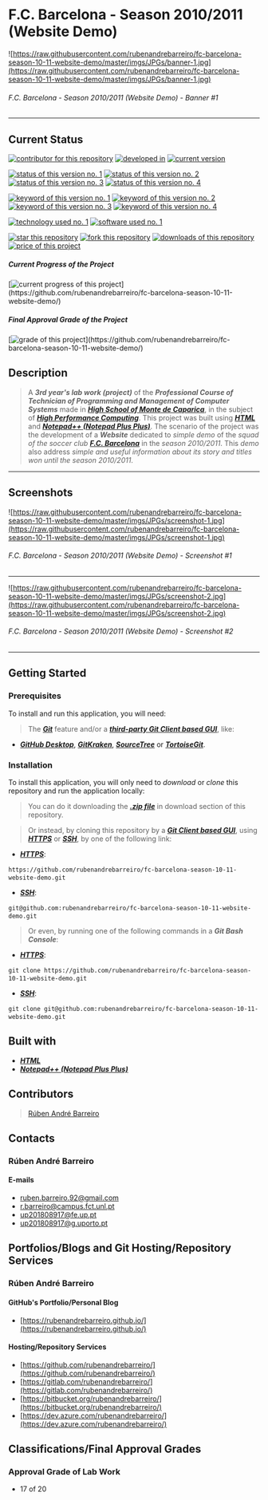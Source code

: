 # F.C. Barcelona - Season 2010/2011 (Website Demo)

![https://raw.githubusercontent.com/rubenandrebarreiro/fc-barcelona-season-10-11-website-demo/master/imgs/JPGs/banner-1.jpg](https://raw.githubusercontent.com/rubenandrebarreiro/fc-barcelona-season-10-11-website-demo/master/imgs/JPGs/banner-1.jpg)
###### F.C. Barcelona - Season 2010/2011 (Website Demo) - Banner #1

***

## Current Status
[![contributor for this repository](https://img.shields.io/badge/contributor-rubenandrebarreiro-blue.svg)](https://github.com/rubenandrebarreiro/) [![developed in](https://img.shields.io/badge/developed&nbsp;in-high&nbsp;school&nbsp;of&nbsp;monte&nbsp;da&nbsp;caparica-blue.svg)](http://www.aecaparica.pt/escolas/escolas/escola-secundaria-do-monte-da-caparica/)
[![current version](https://img.shields.io/badge/version-1.0-magenta.svg)](https://github.com/rubenandrebarreiro/fc-barcelona-season-10-11-website-demo/)

[![status of this version no. 1](https://img.shields.io/badge/status-completed-orange.svg)](https://github.com/rubenandrebarreiro/fc-barcelona-season-10-11-website-demo/)
[![status of this version no. 2](https://img.shields.io/badge/status-final-orange.svg)](https://github.com/rubenandrebarreiro/fc-barcelona-season-10-11-website-demo/)
[![status of this version no. 3](https://img.shields.io/badge/status-stable-orange.svg)](https://github.com/rubenandrebarreiro/fc-barcelona-season-10-11-website-demo/)
[![status of this version no. 4](https://img.shields.io/badge/status-documented-orange.svg)](https://github.com/rubenandrebarreiro/fc-barcelona-season-10-11-website-demo/)

[![keyword of this version no. 1](https://img.shields.io/badge/keyword-web&nbsp;development-brown.svg)](https://github.com/rubenandrebarreiro/fc-barcelona-season-10-11-website-demo/)
[![keyword of this version no. 2](https://img.shields.io/badge/keyword-web&nbsp;design-brown.svg)](https://github.com/rubenandrebarreiro/fc-barcelona-season-10-11-website-demo/)
[![keyword of this version no. 3](https://img.shields.io/badge/keyword-soccer-brown.svg)](https://github.com/rubenandrebarreiro/fc-barcelona-season-10-11-website-demo/)
[![keyword of this version no. 4](https://img.shields.io/badge/keyword-fc&nbsp;barcelona-brown.svg)](https://github.com/rubenandrebarreiro/fc-barcelona-season-10-11-website-demo/)

[![technology used no. 1](https://img.shields.io/badge/built&nbsp;with-html-red.svg)](https://www.w3schools.com/html/) 
[![software used no. 1](https://img.shields.io/badge/software-notepad++-gold.svg)](https://notepad-plus-plus.org/)

[![star this repository](http://githubbadges.com/star.svg?user=rubenandrebarreiro&repo=fc-barcelona-season-10-11-website-demo&style=flat)](https://github.com/rubenandrebarreiro/fc-barcelona-season-10-11-website-demo/stargazers)
[![fork this repository](http://githubbadges.com/fork.svg?user=rubenandrebarreiro&repo=fc-barcelona-season-10-11-website-demo&style=flat)](https://github.com/rubenandrebarreiro/fc-barcelona-season-10-11-website-demo/fork)
[![downloads of this repository](https://img.shields.io/github/downloads/rubenandrebarreiro/fc-barcelona-season-10-11-website-demo/total.svg)](https://github.com/rubenandrebarreiro/fc-barcelona-season-10-11-website-demo/archive/master.zip)
[![price of this project](https://img.shields.io/badge/price-free-success.svg)](https://github.com/rubenandrebarreiro/fc-barcelona-season-10-11-website-demo/archive/master.zip)


##### Current Progress of the Project

[![current progress of this project](http://progressed.io/bar/100?title=&nbsp;completed&nbsp;)](https://github.com/rubenandrebarreiro/fc-barcelona-season-10-11-website-demo/) 

##### Final Approval Grade of the Project

[![grade of this project](http://progressed.io/bar/17?scale=20&title=&nbsp;grade&nbsp;&suffix=&nbsp;)](https://github.com/rubenandrebarreiro/fc-barcelona-season-10-11-website-demo/)


## Description

> A **_3rd year's lab work (project)_** of the **_Professional Course of Technician of Programming and Management of Computer Systems_** made in [**_High School of Monte de Caparica_**](https://www.fct.unl.pt/), in the subject of [**_High Performance Computing_**](http://www.unl.pt/guia/2018/fct/UNLGI_getUC?uc=11165). This project was built using [**_HTML_**](https://www.w3schools.com/html/) and [**_Notepad++ (Notepad Plus Plus)_**](https://notepad-plus-plus.org/). The scenario of the project was the development of a **_Website_** dedicated to _simple demo_ of the _squad of the soccer club_ [**_F.C. Barcelona_**](https://www.fcbarcelona.com/en/) in the _season 2010/2011_. This _demo_ also address _simple and useful information about its story and titles won until the season 2010/2011_.

***

## Screenshots

![https://raw.githubusercontent.com/rubenandrebarreiro/fc-barcelona-season-10-11-website-demo/master/imgs/JPGs/screenshot-1.jpg](https://raw.githubusercontent.com/rubenandrebarreiro/fc-barcelona-season-10-11-website-demo/master/imgs/JPGs/screenshot-1.jpg)
######  F.C. Barcelona - Season 2010/2011 (Website Demo) - Screenshot #1

***

![https://raw.githubusercontent.com/rubenandrebarreiro/fc-barcelona-season-10-11-website-demo/master/imgs/JPGs/screenshot-2.jpg](https://raw.githubusercontent.com/rubenandrebarreiro/fc-barcelona-season-10-11-website-demo/master/imgs/JPGs/screenshot-2.jpg)
######  F.C. Barcelona - Season 2010/2011 (Website Demo) - Screenshot #2

***


## Getting Started

### Prerequisites
To install and run this application, you will need:
> The [**_Git_**](https://git-scm.com/) feature and/or a [**_third-party Git Client based GUI_**](https://git-scm.com/downloads/guis/), like:
* [**_GitHub Desktop_**](https://desktop.github.com/), [**_GitKraken_**](https://www.gitkraken.com/), [**_SourceTree_**](https://www.sourcetreeapp.com/) or [**_TortoiseGit_**](https://tortoisegit.org/).

### Installation
To install this application, you will only need to _download_ or _clone_ this repository and run the application locally:

> You can do it downloading the [**_.zip file_**](https://github.com/rubenandrebarreiro/fc-barcelona-season-10-11-website-demo/archive/master.zip) in download section of this repository.

> Or instead, by cloning this repository by a [**_Git Client based GUI_**](https://git-scm.com/downloads/guis), using [**_HTTPS_**](https://en.wikipedia.org/wiki/HTTPS) or [**_SSH_**](https://en.wikipedia.org/wiki/SSH_File_Transfer_Protocol), by one of the following link:
* [**_HTTPS_**](https://en.wikipedia.org/wiki/HTTPS):
```
https://github.com/rubenandrebarreiro/fc-barcelona-season-10-11-website-demo.git
```
* [**_SSH_**](https://en.wikipedia.org/wiki/SSH_File_Transfer_Protocol):
```
git@github.com:rubenandrebarreiro/fc-barcelona-season-10-11-website-demo.git
```

> Or even, by running one of the following commands in a **_Git Bash Console_**:
* [**_HTTPS_**](https://en.wikipedia.org/wiki/HTTPS):
```
git clone https://github.com/rubenandrebarreiro/fc-barcelona-season-10-11-website-demo.git
```
* [**_SSH_**](https://en.wikipedia.org/wiki/SSH_File_Transfer_Protocol):
```
git clone git@github.com:rubenandrebarreiro/fc-barcelona-season-10-11-website-demo.git
```

## Built with
* [**_HTML_**](https://www.w3schools.com/html/)
* [**_Notepad++ (Notepad Plus Plus)_**](https://notepad-plus-plus.org/)


## Contributors

> [Rúben André Barreiro](https://github.com/rubenandrebarreiro/)

## Contacts

### Rúben André Barreiro
#### E-mails
* [ruben.barreiro.92@gmail.com](mailto:ruben.barreiro.92@gmail.com)
* [r.barreiro@campus.fct.unl.pt](mailto:r.barreiro@campus.fct.unl.pt)
* [up201808917@fe.up.pt](mailto:up201808917@fe.up.pt)
* [up201808917@g.uporto.pt](mailto:up201808917@g.uporto.pt)

## Portfolios/Blogs and Git Hosting/Repository Services

### Rúben André Barreiro
#### GitHub's Portfolio/Personal Blog
* [https://rubenandrebarreiro.github.io/](https://rubenandrebarreiro.github.io/)

#### Hosting/Repository Services
* [https://github.com/rubenandrebarreiro/](https://github.com/rubenandrebarreiro/)
* [https://gitlab.com/rubenandrebarreiro/](https://gitlab.com/rubenandrebarreiro/)
* [https://bitbucket.org/rubenandrebarreiro/](https://bitbucket.org/rubenandrebarreiro/)
* [https://dev.azure.com/rubenandrebarreiro/](https://dev.azure.com/rubenandrebarreiro/)

## Classifications/Final Approval Grades

### Approval Grade of Lab Work
* 17 of 20
